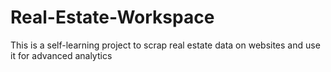 # Real-Estate-Workspace
This is a self-learning project to scrap real estate data on websites and use it for advanced analytics
